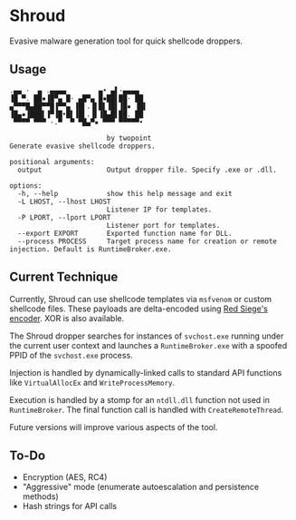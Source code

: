 # Shroud
Evasive malware generation tool for quick shellcode droppers.

## Usage

```
.▄▄ ·  ▄ .▄▄▄▄        ▄• ▄▌·▄▄▄▄  
▐█ ▀. ██▪▐█▀▄ █· ▄█▀▄ █▪██▌██· ██ 
▄▀▀▀█▄██▀▀█▐▀▀▄ ▐█▌.▐▌█▌▐█▌▐█▪ ▐█▌
▐█▄▪▐███▌▐▀▐█•█▌▐█▌.▐▌▐█▄█▌██. ██ 
 ▀▀▀▀ ▀▀▀ ·.▀  ▀ ▀█▄▀▪ ▀▀▀ ▀▀▀▀▀•                                          
                                                
                        by twopoint
Generate evasive shellcode droppers.

positional arguments:
  output                Output dropper file. Specify .exe or .dll.

options:
  -h, --help            show this help message and exit
  -L LHOST, --lhost LHOST
                        Listener IP for templates.
  -P LPORT, --lport LPORT
                        Listener port for templates.
  --export EXPORT       Exported function name for DLL.
  --process PROCESS     Target process name for creation or remote injection. Default is RuntimeBroker.exe.
```

## Current Technique
Currently, Shroud can use shellcode templates via `msfvenom` or custom shellcode files. These payloads are delta-encoded using [Red Siege's encoder](https://github.com/RedSiege/Delta-Encoder). XOR is also available.

The Shroud dropper searches for instances of `svchost.exe` running under the current user context and launches a `RuntimeBroker.exe` with a spoofed PPID of the `svchost.exe` process.

Injection is handled by dynamically-linked calls to standard API functions like `VirtualAllocEx` and `WriteProcessMemory`.

Execution is handled by a stomp for an `ntdll.dll` function not used in `RuntimeBroker`. The final function call is handled with `CreateRemoteThread`.

Future versions will improve various aspects of the tool.

## To-Do
- Encryption (AES, RC4)
- "Aggressive" mode (enumerate autoescalation and persistence methods)
- Hash strings for API calls
